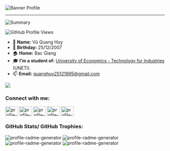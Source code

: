 ![Banner Profile](https://github.com/user-attachments/assets/9d27892e-5441-4d78-9831-49304a16f077)

---

![Summary](http://github-profile-summary-cards.vercel.app/api/cards/profile-details?username=huyvu2512&theme=algolia)

![GitHub Profile Views](https://komarev.com/ghpvc/?username=huyvu2512&color=blue&style=for-the-badge)

* 🧑 **Name:** Vũ Quang Huy
* 🎂 **Birthday:** 25/12/2007
* 🏠 **Home:** Bac Giang
* 🎓 **I'm a student of:** [University of Economics - Technology for Industries](https://uneti.edu.vn/) (UNETI).
* 📫 **Email:** quanghuy25121995@gmail.com

![](https://github-profile-trophy.vercel.app/?username=huyvu2512&theme=tokyonight&no-frame=false&no-bg=false&margin-w=4)

<h3 align="left">Connect with me:</h3> <p align="left"> 
  <a href="https://github.com/huyvu2512" target="blank"><img align="center" src=https://raw.githubusercontent.com/rahuldkjain/github-profile-readme-generator/master/src/images/icons/Social/github.svg alt="profile-radme-generator" height="30" width="40" /></a> 
  <a href="https://fb.com/huyvu2512" target="blank"><img align="center" src=https://raw.githubusercontent.com/rahuldkjain/github-profile-readme-generator/master/src/images/icons/Social/facebook.svg alt="profile-radme-generator" height="30" width="40" /></a> 
  <a href="https://instagram.com/v.huy2512" target="blank"><img align="center" src=https://raw.githubusercontent.com/rahuldkjain/github-profile-readme-generator/master/src/images/icons/Social/instagram.svg alt="profile-radme-generator" height="30" width="40" /></a> 
  <a href="https://twitter.com/huyvu2512" target="blank"><img align="center" src=https://raw.githubusercontent.com/rahuldkjain/github-profile-readme-generator/master/src/images/icons/Social/twitter.svg alt="profile-radme-generator" height="30" width="40" /></a> 
  <a href="https://www.youtube.com/huyvu_2512" target="blank"><img align="center" src=https://raw.githubusercontent.com/rahuldkjain/github-profile-readme-generator/master/src/images/icons/Social/youtube.svg alt="profile-radme-generator" height="30" width="40" /></a> </p>

<h3 align="left">GitHub Stats/ GitHub Trophies:</h3> <p align="left"> 
  
<img align="left" height="auto" width={300} src="https://github-readme-stats.vercel.app/api?username=huyvu2512&show_icons=true&theme=dark&locale=en&hide_border=false" alt="profile-radme-generator" />
<img align="left" height="auto" width={300} src="https://github-readme-streak-stats.herokuapp.com/?user=huyvu2512&theme=dark&mode=weekly&hide_border=false&locale=en" alt="profile-radme-generator" />
<img align="left" height="auto" width={300} src="https://github-readme-stats.vercel.app/api/top-langs/?username=huyvu2512&theme=dark&hide_border=false" alt="profile-radme-generator" />
<img align="left" height="auto" width={300} src="https://github-contributor-stats.vercel.app/api?username=huyvu2512&limit=5&theme=dark&combine_all_yearly_contributions=true" alt="profile-radme-generator" />
